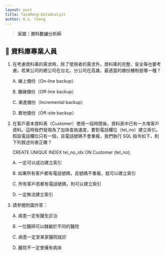 ```yaml
---
layout: post
title: TasaMeng-DataAnalyst
author: K.S. Cheng
---
```


> **采盟｜資料數據分析師**

## 🧩 資料庫專業人員

1. 在考慮資料庫的需求時，除了使用者的需求外，資料庫的完整、安全等也要考慮。若某公司的總公司在台北，分公司在高雄，最適當的備份機制是哪一種？

   A. 線上備份（On-line backup）
   
   B. 離線備份（Off-line backup）
   
   C. 漸進備份（Incremental backup）

   D. 異地備份（Off-site backup）

   
3. 在客戶基本資料表（Customer）使用一段時間後，資料表中已有一大堆客戶資料。這時我們發現為了加快查詢速度，要對電話欄位（tel_no）建立索引。假設電話欄位只有一個，且電話號碼不會重複，我們執行 SQL 指令如下，則下列敘述何者正確？

   CREATE UNIQUE INDEX tel_no_idx ON Customer (tel_no);

   A. 一定可以成功建立索引

   B. 如果所有客戶都有電話號碼，且號碼不重複，就可以建立索引

   C. 所有客戶若都有電話號碼，則可以建立索引

   D. 一定無法建立索引

   
5. 請參閱附圖作答：

   A. 病患一定有醫生診治

   B. 一位醫師可以隸屬於不同的醫院

   C. 病患一定至某家醫院就診

   D. 醫院不一定會擁有病床
